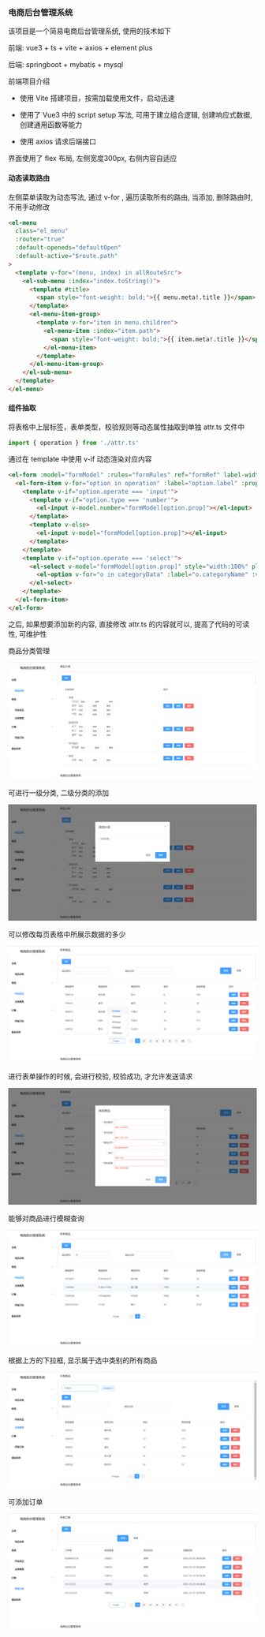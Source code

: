 

### 电商后台管理系统



该项目是一个简易电商后台管理系统, 使用的技术如下

前端: vue3 + ts + vite + axios + element plus

后端: springboot + mybatis + mysql



前端项目介绍

- 使用 Vite 搭建项目，按需加载使用文件，启动迅速

- 使用了 Vue3 中的 script setup 写法, 可用于建立组合逻辑, 创建响应式数据, 创建通用函数等能力
- 使用 axios 请求后端接口



界面使用了 flex 布局, 左侧宽度300px, 右侧内容自适应

#### 动态读取路由

左侧菜单读取为动态写法, 通过 v-for , 遍历读取所有的路由, 当添加, 删除路由时, 不用手动修改

```html
<el-menu
  class="el_menu"
  :router="true"
  :default-openeds="defaultOpen"
  :default-active="$route.path"
>
  <template v-for="(menu, index) in allRouteSrc">
    <el-sub-menu :index="index.toString()">
      <template #title>
        <span style="font-weight: bold;">{{ menu.meta!.title }}</span>
      </template>
      <el-menu-item-group>
        <template v-for="item in menu.children">
          <el-menu-item :index="item.path">
            <span style="font-weight: bold;">{{ item.meta!.title }}</span>
          </el-menu-item>
        </template>
      </el-menu-item-group>
    </el-sub-menu>
  </template>
</el-menu>
```

#### 组件抽取

将表格中上层标签，表单类型，校验规则等动态属性抽取到单独 attr.ts 文件中

```js
import { operation } from './attr.ts'
```

通过在 template 中使用 v-if 动态渲染对应内容

```html
<el-form :model="formModel" :rules="formRules" ref="formRef" label-width="100px">
  <el-form-item v-for="option in operation" :label="option.label" :prop="option.prop">
    <template v-if="option.operate === 'input'">
      <template v-if="option.type === 'number'">
        <el-input v-model.number="formModel[option.prop]"></el-input>
      </template>
      <template v-else>
        <el-input v-model="formModel[option.prop]"></el-input>
      </template>
    </template>
    <template v-if="option.operate === 'select'">
      <el-select v-model="formModel[option.prop]" style="width:100%" placeholder=" ">
        <el-option v-for="o in categoryData" :label="o.categoryName" :value="o.id"></el-option>
      </el-select>
    </template>
  </el-form-item>
</el-form>
```

之后, 如果想要添加新的内容, 直接修改 attr.ts 的内容就可以, 提高了代码的可读性, 可维护性





商品分类管理

![image-20220316202649338](README.assets/image-20220316202649338.png)

可进行一级分类, 二级分类的添加

![image-20220316202658098](README.assets/image-20220316202658098.png)

可以修改每页表格中所展示数据的多少

![image-20220316202722095](README.assets/image-20220316202722095.png)

进行表单操作的时候, 会进行校验, 校验成功, 才允许发送请求

![image-20220316202739308](README.assets/image-20220316202739308.png)

能够对商品进行模糊查询

![image-20220316202755428](README.assets/image-20220316202755428.png)

根据上方的下拉框, 显示属于选中类别的所有商品

![image-20220316202803870](README.assets/image-20220316202803870.png)

可添加订单

![image-20220316202823200](README.assets/image-20220316202823200.png)
